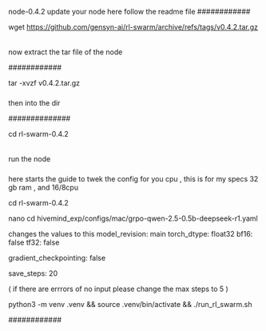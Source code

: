 node-0.4.2
update your node here follow the readme file 
############





wget https://github.com/gensyn-ai/rl-swarm/archive/refs/tags/v0.4.2.tar.gz
######

now extract the tar file of the node 





############




tar -xvzf v0.4.2.tar.gz



#####




then into the dir 




##############




cd rl-swarm-0.4.2




######
 
 
 
 
run the node 


#####


here starts the guide to twek the config for you cpu , this is for my specs 32 gb ram , and 16/8cpu

cd rl-swarm-0.4.2




nano cd hivemind_exp/configs/mac/grpo-qwen-2.5-0.5b-deepseek-r1.yaml 



changes the values to this 
model_revision: main
torch_dtype: float32
bf16: false
tf32: false


gradient_checkpointing: false




save_steps: 20


( if there are errrors of no input please change the max steps to 5 ) 











python3 -m venv .venv && source .venv/bin/activate && ./run_rl_swarm.sh







############








